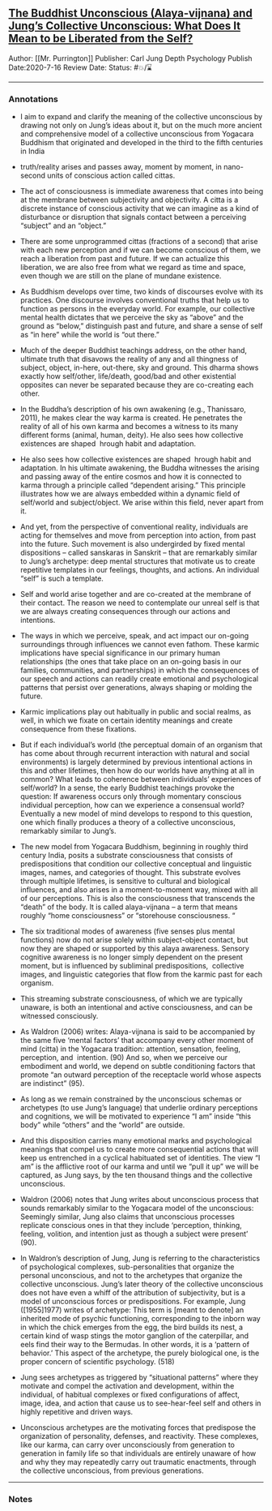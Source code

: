 ## [The Buddhist Unconscious (Alaya-vijnana) and Jung’s Collective Unconscious: What Does It Mean to be Liberated from the Self?](link/file)

Author: [[Mr. Purrington]]
Publisher: Carl Jung Depth Psychology
Publish Date:2020-7-16
Review Date:
Status: #💥/⌛️ 

___

### Annotations

- I aim to expand and clarify the meaning of the collective unconscious by drawing not only on Jung’s ideas about it, but on the much more ancient and comprehensive model of a collective unconscious from Yogacara Buddhism that originated and developed in the third to the fifth centuries in India

- truth/reality arises and passes away, moment by moment, in nano-second units of conscious action called cittas.

- The act of consciousness is immediate awareness that comes into being at the membrane between subjectivity and objectivity. A citta is a discrete instance of conscious activity that we can imagine as a kind of disturbance or disruption that signals contact between a perceiving “subject” and an “object.”

- There are some unprogrammed cittas (fractions of a second) that arise with each new perception and if we can become conscious of them, we reach a liberation from past and future. If we can actualize this liberation, we are also free from what we regard as time and space, even though we are still on the plane of mundane existence.

- As Buddhism develops over time, two kinds of discourses evolve with its practices. One discourse involves conventional truths that help us to function as persons in the everyday world. For example, our collective mental health dictates that we perceive the sky as “above” and the ground as “below,” distinguish past and future, and share a sense of self as “in here” while the world is “out there.”

- Much of the deeper Buddhist teachings address, on the other hand, ultimate truth that disavows the reality of any and all thingness of subject, object, in-here, out-there, sky and ground. This dharma shows exactly how self/other, life/death, good/bad and other existential opposites can never be separated because they are co-creating each other.

- In the Buddha’s description of his own awakening (e.g., Thanissaro, 2011), he makes clear the way karma is created. He penetrates the reality of all of his own karma and becomes a witness to its many different forms (animal, human, deity). He also sees how collective existences are shaped  hrough habit and adaptation.

- He also sees how collective existences are shaped  hrough habit and adaptation. In his ultimate awakening, the Buddha witnesses the arising and passing away of the entire cosmos and how it is connected to karma through a principle called “dependent arising.” This principle illustrates how we are always embedded within a dynamic field of self/world and subject/object. We arise within this field, never apart from it.

- And yet, from the perspective of conventional reality, individuals are acting for themselves and move from perception into action, from past into the future. Such movement is also undergirded by fixed mental dispositions – called sanskaras in Sanskrit – that are remarkably similar to Jung’s archetype: deep mental structures that motivate us to create repetitive templates in our feelings, thoughts, and actions. An individual “self” is such a template.

- Self and world arise together and are co-created at the membrane of their contact. The reason we need to contemplate our unreal self is that we are always creating consequences through our actions and intentions.

- The ways in which we perceive, speak, and act impact our on-going surroundings through influences we cannot even fathom. These karmic implications have special significance in our primary human relationships (the ones that take place on an on-going basis in  our families, communities, and partnerships) in which the consequences of our speech and actions can readily create emotional and psychological patterns that persist over generations, always shaping or molding the future.

- Karmic implications play out habitually in public and social realms, as well, in which we fixate on certain identity meanings and create consequence from these fixations.

- But if each individual’s world (the perceptual domain of an organism that has come about through recurrent interaction with natural and social environments) is largely determined by previous intentional actions in this and other lifetimes, then how do our worlds have anything at all in common? What leads to coherence between individuals’ experiences of self/world? In a sense, the early Buddhist teachings provoke the question: If awareness occurs only through momentary conscious individual perception, how can we experience a consensual world? Eventually a new model of mind develops to respond to this question, one which finally produces a theory of a collective unconscious, remarkably similar to Jung’s.

- The new model from Yogacara Buddhism, beginning in roughly third century India, posits a substrate consciousness that consists of predispositions that condition our collective conceptual and linguistic images, names, and categories of thought. This substrate evolves through multiple lifetimes, is sensitive to cultural and biological influences, and also arises in a moment-to-moment way, mixed with all of our perceptions. This is also the consciousness that transcends the “death” of the body. It is called alaya-vijnana – a term that means roughly “home consciousness” or “storehouse consciousness. “

- The six traditional modes of awareness (five senses plus mental functions) now do not arise solely within subject-object contact, but now they are shaped or supported by this alaya awareness. Sensory cognitive awareness is no longer simply dependent on the present moment, but is influenced by subliminal predispositions,  collective images, and linguistic categories that flow from the karmic past for each organism.

- This streaming substrate consciousness, of which we are typically unaware, is both an intentional and active consciousness, and can be witnessed consciously.

- As Waldron (2006) writes: Alaya-vijnana is said to be accompanied by the same five ‘mental factors’ that accompany every other moment of mind (citta) in the Yogacara tradition: attention, sensation, feeling, perception, and  intention. (90) And so, when we perceive our embodiment and world, we depend on subtle conditioning factors that promote “an outward perception of the receptacle world whose aspects are indistinct” (95).

- As long as we remain constrained by the unconscious schemas or archetypes (to use Jung’s language) that underlie ordinary perceptions and cognitions, we will be motivated to experience “I am” inside “this body” while “others” and the “world” are outside.

- And this disposition carries many emotional marks and psychological meanings that compel us to create more consequential actions that will keep us entrenched in a cyclical habituated set of identities. The view “I am” is the afflictive root of our karma and until we “pull it up” we will be captured, as Jung says, by the ten thousand things and the collective unconscious.

- Waldron (2006) notes that Jung writes about unconscious process that sounds remarkably similar to the Yogacara model of the unconscious: Seemingly similar, Jung also claims that unconscious processes replicate conscious ones in that they include ‘perception, thinking, feeling, volition, and intention just as though a subject were present’ (90).

- In Waldron’s description of Jung, Jung is referring to the characteristics of psychological complexes, sub-personalities that organize the personal unconscious, and not to the archetypes that organize the collective unconscious. Jung’s later theory of the collective unconscious does not have even a whiff of the attribution of subjectivity, but is a model of unconscious forces or predispositions. For example, Jung ([1955]1977) writes of archetype: This term is [meant to denote] an inherited mode of psychic functioning, corresponding to the inborn way in which the chick emerges from the egg, the bird builds its nest, a certain kind of wasp stings the motor ganglion of the caterpillar, and eels find their way to the Bermudas. In other words, it is a ‘pattern of behavior.’ This aspect of the archetype, the purely biological one, is the proper concern of scientific psychology. (518)

- Jung sees archetypes as triggered by “situational patterns” where they motivate and compel the activation and development, within the individual, of habitual complexes or fixed configurations of affect, image, idea, and action that cause us to see-hear-feel self and others in highly repetitive and driven ways.

- Unconscious archetypes are the motivating forces that predispose the organization of personality, defenses, and reactivity. These complexes, like our karma, can carry over unconsciously from generation to generation in family life so that individuals are entirely unaware of how and why they may repeatedly carry out traumatic enactments, through the collective unconscious, from previous generations.

___

### Notes

